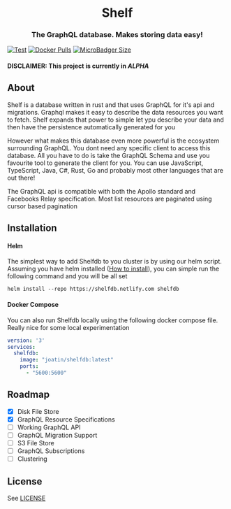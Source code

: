 <h1 align="center">
  Shelf
</h1>
<h3 align="center">
  The GraphQL database. Makes storing data easy!
</h3>

[![Test](https://github.com/Joatin/shelfdb/workflows/Test/badge.svg)](https://github.com/Joatin/shelf/actions) [![Docker Pulls](https://img.shields.io/docker/pulls/joatin/shelfdb)](https://hub.docker.com/r/joatin/shelfdb) [![MicroBadger Size](https://img.shields.io/microbadger/image-size/joatin/shelfdb/nightly)](https://hub.docker.com/r/joatin/shelfdb)

#### DISCLAIMER: This project is currently in *ALPHA*

## About
Shelf is a database written in rust and that uses GraphQL for it's api and migrations. Graphql makes it easy to 
describe the data resources you want to fetch. Shelf expands that power to simple let ypu describe your data and then 
have the persistence automatically generated for you

However what makes this database even more powerful is the ecosystem surrounding GraphQL. You dont need any specific 
client to access this database. All you have to do is take the GraphQL Schema and use you favourite tool to generate the 
client for you. You can use JavaScript, TypeScript, Java, C#, Rust, Go and probably most other languages that are out there!

The GraphQL api is compatible with both the Apollo standard and Facebooks Relay specification. Most list resources are 
paginated using cursor based pagination

## Installation

#### Helm
The simplest way to add Shelfdb to you cluster is by using our helm script. Assuming you have helm installed 
([How to install](https://helm.sh/docs/intro/quickstart/)), you can simple run the following command and you will be all set

```shell script
helm install --repo https://shelfdb.netlify.com shelfdb
```

#### Docker Compose

You can also run Shelfdb locally using the following docker compose file. Really nice for some local experimentation

```yaml
version: '3'
services:
  shelfdb:
    image: "joatin/shelfdb:latest"
    ports:
      - "5600:5600"
```

## Roadmap
 - [x] Disk File Store
 - [x] GraphQL Resource Specifications
 - [ ] Working GraphQL API
 - [ ] GraphQL Migration Support
 - [ ] S3 File Store
 - [ ] GraphQL Subscriptions
 - [ ] Clustering

## License
See [LICENSE](LICENSE)

